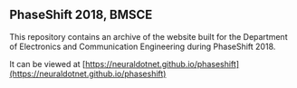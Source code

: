## PhaseShift 2018, BMSCE

This repository contains an archive of the website built for the Department of Electronics and Communication Engineering during PhaseShift 2018.

It can be viewed at [https://neuraldotnet.github.io/phaseshift](https://neuraldotnet.github.io/phaseshift)
